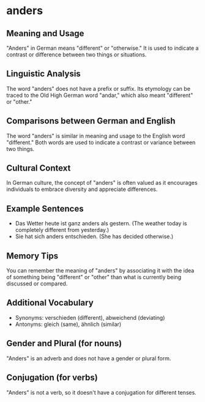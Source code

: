 # anders
## Meaning and Usage
"Anders" in German means "different" or "otherwise." It is used to indicate a contrast or difference between two things or situations.

## Linguistic Analysis
The word "anders" does not have a prefix or suffix. Its etymology can be traced to the Old High German word "andar," which also meant "different" or "other."

## Comparisons between German and English
The word "anders" is similar in meaning and usage to the English word "different." Both words are used to indicate a contrast or variance between two things.

## Cultural Context
In German culture, the concept of "anders" is often valued as it encourages individuals to embrace diversity and appreciate differences.

## Example Sentences
- Das Wetter heute ist ganz anders als gestern. (The weather today is completely different from yesterday.)
- Sie hat sich anders entschieden. (She has decided otherwise.)

## Memory Tips
You can remember the meaning of "anders" by associating it with the idea of something being "different" or "other" than what is currently being discussed or compared.

## Additional Vocabulary
- Synonyms: verschieden (different), abweichend (deviating)
- Antonyms: gleich (same), ähnlich (similar)

## Gender and Plural (for nouns)
"Anders" is an adverb and does not have a gender or plural form.

## Conjugation (for verbs)
"Anders" is not a verb, so it doesn't have a conjugation for different tenses.